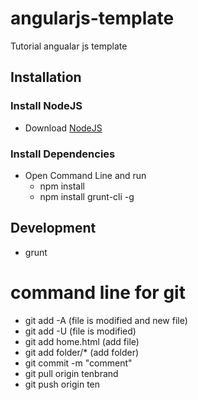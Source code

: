 angularjs-template
==================

Tutorial angualar js template

## Installation
### Install NodeJS
  - Download [NodeJS](http://nodejs.org)
### Install Dependencies
  - Open Command Line and run
    * npm install
    * npm install grunt-cli -g

## Development
- grunt

command line for git
==================

  - git add -A (file is modified and new file)
  - git add -U (file is modified)
  - git add home.html (add file)
  - git add folder/* (add folder)
  - git commit -m "comment"
  - git pull origin tenbrand
  - git push origin ten
